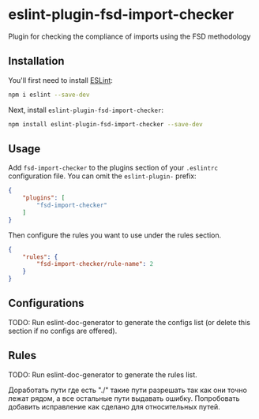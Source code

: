 # eslint-plugin-fsd-import-checker

Plugin for checking the compliance of imports using the FSD methodology

## Installation

You'll first need to install [ESLint](https://eslint.org/):

```sh
npm i eslint --save-dev
```

Next, install `eslint-plugin-fsd-import-checker`:

```sh
npm install eslint-plugin-fsd-import-checker --save-dev
```

## Usage

Add `fsd-import-checker` to the plugins section of your `.eslintrc` configuration file. You can omit the `eslint-plugin-` prefix:

```json
{
    "plugins": [
        "fsd-import-checker"
    ]
}
```


Then configure the rules you want to use under the rules section.

```json
{
    "rules": {
        "fsd-import-checker/rule-name": 2
    }
}
```



## Configurations

<!-- begin auto-generated configs list -->
TODO: Run eslint-doc-generator to generate the configs list (or delete this section if no configs are offered).
<!-- end auto-generated configs list -->



## Rules

<!-- begin auto-generated rules list -->
TODO: Run eslint-doc-generator to generate the rules list.
<!-- end auto-generated rules list -->

Доработать пути где есть "./" такие пути разрешать так как они точно лежат рядом, а все остальные пути выдавать ошибку.
Попробовать добавить исправление как сделано для относительных путей.

